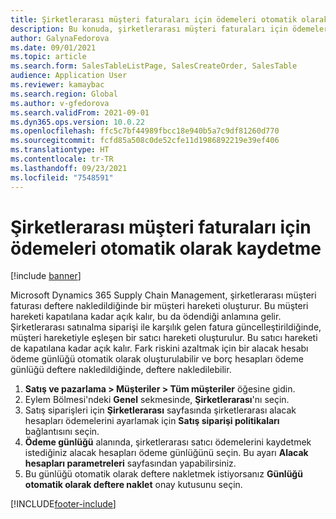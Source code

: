 ```yaml
---
title: Şirketlerarası müşteri faturaları için ödemeleri otomatik olarak kaydetme
description: Bu konuda, şirketlerarası müşteri faturaları için ödemelerin nasıl otomatik olarak kaydedileceği açıklanmaktadır
author: GalynaFedorova
ms.date: 09/01/2021
ms.topic: article
ms.search.form: SalesTableListPage, SalesCreateOrder, SalesTable
audience: Application User
ms.reviewer: kamaybac
ms.search.region: Global
ms.author: v-gfedorova
ms.search.validFrom: 2021-09-01
ms.dyn365.ops.version: 10.0.22
ms.openlocfilehash: ffc5c7bf44989fbcc18e940b5a7c9df81260d770
ms.sourcegitcommit: fcfd85a508c0de52cfe11d1986892219e39ef406
ms.translationtype: HT
ms.contentlocale: tr-TR
ms.lasthandoff: 09/23/2021
ms.locfileid: "7548591"
---
```

# <a name="register-payments-automatically-for-intercompany-customer-invoices"></a>Şirketlerarası müşteri faturaları için ödemeleri otomatik olarak kaydetme

[!include [banner](../../includes/banner.md)]

Microsoft Dynamics 365 Supply Chain Management, şirketlerarası müşteri faturası deftere nakledildiğinde bir müşteri hareketi oluşturur. Bu müşteri hareketi kapatılana kadar açık kalır, bu da ödendiği anlamına gelir. Şirketlerarası satınalma siparişi ile karşılık gelen fatura güncelleştirildiğinde, müşteri hareketiyle eşleşen bir satıcı hareketi oluşturulur. Bu satıcı hareketi de kapatılana kadar açık kalır. Fark riskini azaltmak için bir alacak hesabı ödeme günlüğü otomatik olarak oluşturulabilir ve borç hesapları ödeme günlüğü deftere nakledildiğinde, deftere nakledilebilir.

1. **Satış ve pazarlama \> Müşteriler \> Tüm müşteriler** öğesine gidin.
1. Eylem Bölmesi'ndeki **Genel** sekmesinde, **Şirketlerarası**'nı seçin.
1. Satış siparişleri için **Şirketlerarası** sayfasında şirketlerarası alacak hesapları ödemelerini ayarlamak için **Satış siparişi politikaları** bağlantısını seçin.
1. **Ödeme günlüğü** alanında, şirketlerarası satıcı ödemelerini kaydetmek istediğiniz alacak hesapları ödeme günlüğünü seçin. Bu ayarı **Alacak hesapları parametreleri** sayfasından yapabilirsiniz.
1. Bu günlüğü otomatik olarak deftere nakletmek istiyorsanız **Günlüğü otomatik olarak deftere naklet** onay kutusunu seçin.

[!INCLUDE[footer-include](../../includes/footer-banner.md)]
